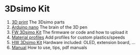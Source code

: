 # 3Dsimo Kit

 1. [3D print](documents/3Dprint.md) The 3Dsimo parts
 2. [Arduino nano](documents/ArduinoNano.md) The brain of the 3D pen
 3. [FW 3Dsimo Kit](documents/Firmware.md) The firmware or code and how to upload it
 4. [Material profiles](documents/MaterialProfiles.md) Add profiles for custom plastics/speeds
 5. [HW 3Dsimo Kit](documents/Hardware.md) Hardware included: OLED, extension board, ...
 6. [Manual](documents/Manual.md) How to use, tips, pdf manuals
